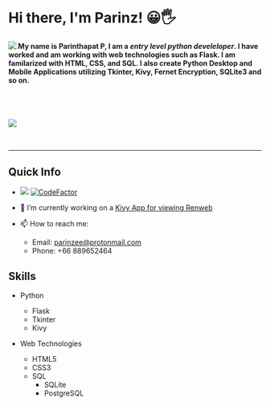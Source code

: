 
# Hi there, I'm Parinz! 😀🖐
<a href="https://github.com/anuraghazra/github-readme-stats">
  <img align="left" src="https://github-readme-stats.vercel.app/api?username=parinz&count_private=true&show_icons=true" />
</a>


#### My name is **Parinthapat P**, I am a *entry level python develeloper*. I have worked and am working with web technologies such as Flask. I am familarized with HTML, CSS, and SQL. I also create Python Desktop and Mobile Applications utilizing Tkinter, Kivy, Fernet Encryption, SQLite3 and so on.
<br/><br/><br/>
<a>
  <img align="left" src="https://github-readme-stats.vercel.app/api/top-langs/?username=Parinz&layout=compact" />
</a>

<br/>
<br/>
<hr>

## Quick Info
- ![](https://komarev.com/ghpvc/?username=Parinz) [![CodeFactor](https://www.codefactor.io/repository/github/parinz/open-sourced-renweb-viewer/badge)](https://www.codefactor.io/repository/github/parinz/open-sourced-renweb-viewer)
- 🔭 I’m currently working on a <a href='https://github.com/Parinz?tab=projects'>Kivy App for viewing Renweb</a>

- 📫 How to reach me: 
  - Email: parinzee@protonmail.com
  - Phone: +66 889652464
  
## Skills
+ Python
  + Flask
  + Tkinter
  + Kivy


+ Web Technologies
  + HTML5
  + CSS3
  + SQL
    + SQLite
    + PostgreSQL
  
